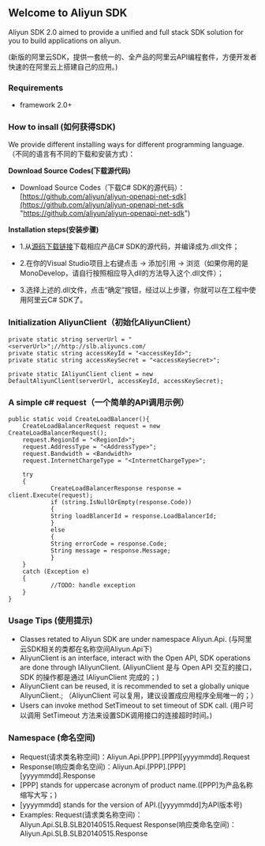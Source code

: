 ## Welcome to Aliyun SDK

Aliyun SDK 2.0 aimed to provide a unified and full stack SDK solution for you to build applications on aliyun.

(新版的阿里云SDK，提供一套统一的、全产品的阿里云API编程套件，方便开发者快速的在阿里云上搭建自己的应用。)

### Requirements
- framework 2.0+

### How to insall (如何获得SDK) ###
We provide different installing ways for different programming language.（不同的语言有不同的下载和安装方式)：

**Download Source Codes(下载源代码)**

- Download Source Codes（下载C# SDK的源代码）：[https://github.com/aliyun/aliyun-openapi-net-sdk](https://github.com/aliyun/aliyun-openapi-net-sdk "https://github.com/aliyun/aliyun-openapi-net-sdk")

**Installation steps(安装步骤)**

- 1.从[源码下载链接](https://github.com/aliyun/aliyun-openapi-net-sdk "源码下载链接")下载相应产品C# SDK的源代码，并编译成为.dll文件；


- 2.在你的Visual Studio项目上右键点击 -> 添加引用 -> 浏览（如果你用的是MonoDevelop，请自行按照相应导入dll的方法导入这个.dll文件）；


- 3.选择上述的.dll文件，点击“确定”按钮，经过以上步骤，你就可以在工程中使用阿里云C# SDK了。
	    

### Initialization AliyunClient（初始化AliyunClient） ###

	
    private static string serverUrl = "<serverUrl>";//http://slb.aliyuncs.com/
    private static string accessKeyId = "<accessKeyId>";
    private static string accessKeySecret = "<accessKeySecret>";

    private static IAliyunClient client = new DefaultAliyunClient(serverUrl, accessKeyId, accessKeySecret);
        

### A simple c# request（一个简单的API调用示例） ###

	public static void CreateLoadBalancer(){
        CreateLoadBalancerRequest request = new CreateLoadBalancerRequest();
        request.RegionId = "<RegionId>";
        request.AddressType = "<AddressType>";
        request.Bandwidth = <Bandwidth>
        request.InternetChargeType = "<InternetChargeType>";

        try
        {
                CreateLoadBalancerResponse response = client.Execute(request);
                if (string.IsNullOrEmpty(response.Code))
                {
                String loadBlancerId = response.LoadBalancerId;
                }
                else
                {
                String errorCode = response.Code;
                String message = response.Message;
                }
        }
        catch (Exception e)
        {
                //TODO: handle exception
        }
    }


### Usage Tips (使用提示) ###

- Classes retated to Aliyun SDK are under namespace Aliyun.Api.
(与阿里云SDK相关的类都在名称空间Aliyun.Api下)
- AliyunClient is an interface, interact with the Open API, SDK operations are done through IAliyunClient.
(AliyunClient 是与 Open API 交互的接口，SDK 的操作都是通过 IAliyunClient 完成的；)
- AliyunClient can be reused, it is recommended to set a globally unique AliyunClient.;
（AliyunClient 可以复用，建议设置成应用程序全局唯一的；）
- Users can invoke method SetTimeout to set timeout of SDK call.
(用户可以调用 SetTimeout 方法来设置SDK调用接口的连接超时时间。)

### Namespace (命名空间) ###

- Request(请求类名称空间)：Aliyun.Api.[PPP].[PPP][yyyymmdd].Request
- Response(响应类命名空间)：Aliyun.Api.[PPP].[PPP][yyyymmdd].Response
- [PPP] stands for uppercase acronym of product name.([PPP]为产品名称缩写大写；)
- [yyyymmdd] stands for the version of API.([yyyymmdd]为API版本号)
- Examples:
Request(请求类名称空间)：Aliyun.Api.SLB.SLB20140515.Request
Response(响应类命名空间)：Aliyun.Api.SLB.SLB20140515.Response

